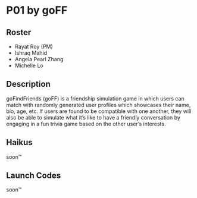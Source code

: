 # P01 by goFF

## Roster
* Rayat Roy (PM)
* Ishraq Mahid
* Angela Pearl Zhang
* Michelle Lo

## Description
goFindFriends (goFF) is a friendship simulation game in which users can match with randomly generated user profiles which showcases their name, bio, age, etc. If users are found to be compatible with one another, they will also be able to simulate what it’s like to have a friendly conversation by engaging in a fun trivia game based on the other user’s interests.

## Haikus
soon™

## Launch Codes
soon™
